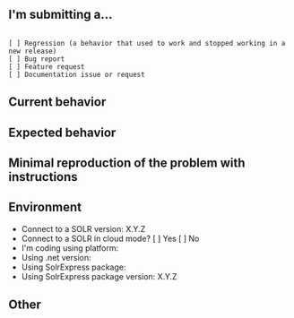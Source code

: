 <!--
PLEASE HELP ME PROCESS GITHUB ISSUES FASTER BY PROVIDING THE FOLLOWING INFORMATION.
-->

## I'm submitting a...
<!-- Check one of the following options with "x" -->
<pre><code>
[ ] Regression (a behavior that used to work and stopped working in a new release)
[ ] Bug report  <!-- Please search GitHub for a similar issue or PR before submitting -->
[ ] Feature request
[ ] Documentation issue or request
</code></pre>

## Current behavior
<!-- Describe how the issue manifests. -->


## Expected behavior
<!-- Describe what the desired behavior would be. -->


## Minimal reproduction of the problem with instructions
<!--
For bug reports please provide the *STEPS TO REPRODUCE* and if possible a *MINIMAL DEMO* of the problem via
-->

## Environment

- Connect to a SOLR version: X.Y.Z
- Connect to a SOLR in cloud mode? [ ] Yes [ ] No
- I'm coding using platform:  <!-- Mac, Linux, Windows -->
- Using .net version: <!-- net4.5, net4.6, netcoreapp1.1, netcoreapp2.0  -->
- Using SolrExpress package: <!-- SolrExpress.Solr4, SolrExpress.Solr4 -->
- Using SolrExpress package version: X.Y.Z

## Other
<!-- References or some information -->
